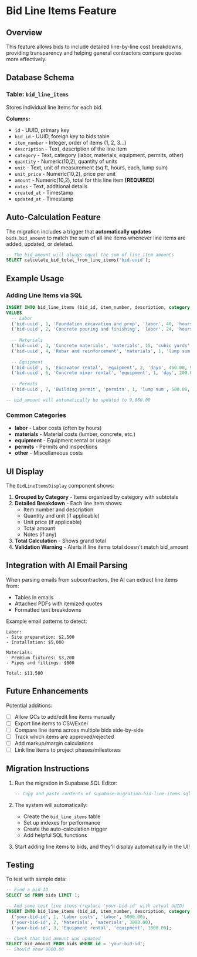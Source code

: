 # Bid Line Items Feature

## Overview
This feature allows bids to include detailed line-by-line cost breakdowns, providing transparency and helping general contractors compare quotes more effectively.

## Database Schema

### Table: `bid_line_items`
Stores individual line items for each bid.

**Columns:**
- `id` - UUID, primary key
- `bid_id` - UUID, foreign key to bids table
- `item_number` - Integer, order of items (1, 2, 3...)
- `description` - Text, description of the line item
- `category` - Text, category (labor, materials, equipment, permits, other)
- `quantity` - Numeric(10,2), quantity of units
- `unit` - Text, unit of measurement (sq ft, hours, each, lump sum)
- `unit_price` - Numeric(10,2), price per unit
- `amount` - Numeric(10,2), total for this line item **[REQUIRED]**
- `notes` - Text, additional details
- `created_at` - Timestamp
- `updated_at` - Timestamp

## Auto-Calculation Feature

The migration includes a trigger that **automatically updates** `bids.bid_amount` to match the sum of all line items whenever line items are added, updated, or deleted.

```sql
-- The bid_amount will always equal the sum of line item amounts
SELECT calculate_bid_total_from_line_items('bid-uuid');
```

## Example Usage

### Adding Line Items via SQL

```sql
INSERT INTO bid_line_items (bid_id, item_number, description, category, quantity, unit, unit_price, amount) 
VALUES
  -- Labor
  ('bid-uuid', 1, 'Foundation excavation and prep', 'labor', 40, 'hours', 85.00, 3400.00),
  ('bid-uuid', 2, 'Concrete pouring and finishing', 'labor', 24, 'hours', 95.00, 2280.00),
  
  -- Materials
  ('bid-uuid', 3, 'Concrete materials', 'materials', 15, 'cubic yards', 120.00, 1800.00),
  ('bid-uuid', 4, 'Rebar and reinforcement', 'materials', 1, 'lump sum', 800.00, 800.00),
  
  -- Equipment
  ('bid-uuid', 5, 'Excavator rental', 'equipment', 2, 'days', 450.00, 900.00),
  ('bid-uuid', 6, 'Concrete mixer rental', 'equipment', 1, 'day', 200.00, 200.00),
  
  -- Permits
  ('bid-uuid', 7, 'Building permit', 'permits', 1, 'lump sum', 500.00, 500.00);

-- bid_amount will automatically be updated to 9,880.00
```

### Common Categories

- **labor** - Labor costs (often by hours)
- **materials** - Material costs (lumber, concrete, etc.)
- **equipment** - Equipment rental or usage
- **permits** - Permits and inspections
- **other** - Miscellaneous costs

## UI Display

The `BidLineItemsDisplay` component shows:

1. **Grouped by Category** - Items organized by category with subtotals
2. **Detailed Breakdown** - Each line item shows:
   - Item number and description
   - Quantity and unit (if applicable)
   - Unit price (if applicable)
   - Total amount
   - Notes (if any)
3. **Total Calculation** - Shows grand total
4. **Validation Warning** - Alerts if line items total doesn't match bid_amount

## Integration with AI Email Parsing

When parsing emails from subcontractors, the AI can extract line items from:
- Tables in emails
- Attached PDFs with itemized quotes
- Formatted text breakdowns

Example email patterns to detect:
```
Labor:
- Site preparation: $2,500
- Installation: $5,000

Materials:
- Premium fixtures: $3,200
- Pipes and fittings: $800

Total: $11,500
```

## Future Enhancements

Potential additions:
- [ ] Allow GCs to add/edit line items manually
- [ ] Export line items to CSV/Excel
- [ ] Compare line items across multiple bids side-by-side
- [ ] Track which items are approved/rejected
- [ ] Add markup/margin calculations
- [ ] Link line items to project phases/milestones

## Migration Instructions

1. Run the migration in Supabase SQL Editor:
   ```sql
   -- Copy and paste contents of supabase-migration-bid-line-items.sql
   ```

2. The system will automatically:
   - Create the `bid_line_items` table
   - Set up indexes for performance
   - Create the auto-calculation trigger
   - Add helpful SQL functions

3. Start adding line items to bids, and they'll display automatically in the UI!

## Testing

To test with sample data:
```sql
-- Find a bid ID
SELECT id FROM bids LIMIT 1;

-- Add some test line items (replace 'your-bid-id' with actual UUID)
INSERT INTO bid_line_items (bid_id, item_number, description, category, amount) VALUES
  ('your-bid-id', 1, 'Labor costs', 'labor', 5000.00),
  ('your-bid-id', 2, 'Materials', 'materials', 3000.00),
  ('your-bid-id', 3, 'Equipment rental', 'equipment', 1000.00);

-- Check that bid_amount was updated
SELECT bid_amount FROM bids WHERE id = 'your-bid-id';
-- Should show 9000.00
```


